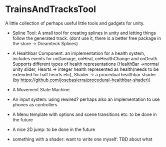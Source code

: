 # TrainsAndTracksTool
A little collection of perhaps useful little tools and gadgets for unity.

- Spline Tool: A small tool for creating splines in unity and letting things follow the generated track. (dont use it, there is a better free package in the store -> Dreamteck Splines)

- A Healthbar Component: an implementation for a health system, includes events for onDamage, onHeal, onHealthChange and onDeath. Supports different types of health representations (HealthBar ->normal unity slider, Hearts -> integer health represented as health(needs to be extended for half hearts etc), Shader -> a procedual healthbar shader (by https://github.com/josebasierra/procedural-healthbar-shader))

- A Movement State Machine

- An input system: using rewired? perhaps also an implementation to use phones as controllers

- A Menu template with options and scene transitions etc: to be done in the future

- A nice 2D jump: to be done in the future

- something with a shader: want to write one myself: TBD about what

